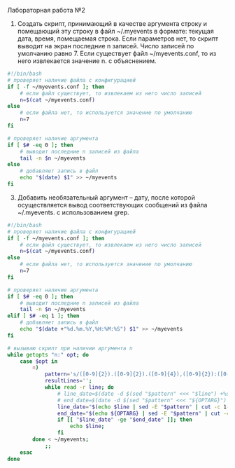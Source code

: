 Лабораторная работа №2

1. Создать скрипт, принимающий в качестве аргумента строку и помещающий эту строку в файл ~/.myevents в формате: текущая дата, время, помещаемая строка. Если параметров нет, то скрипт выводит на экран последние n записей. Число записей по умолчанию равно 7. Если существует файл ~/myevents.conf, то из него извлекается значение n. с объяснением.
```bash
#!/bin/bash
# проверяет наличие файла с конфигурацией
if [ -f ~/myevents.conf ]; then
	# если файл существует, то извлекаем из него число записей
	n=$(cat ~/myevents.conf)
else
	# если файла нет, то используется значение по умолчанию
	n=7
fi

# проверяет наличие аргумента
if [ $# -eq 0 ]; then
	# выводит последние n записей из файла
	tail -n $n ~/myevents
else
	# добавляет запись в файл
	echo "$(date) $1" >> ~/myevents
fi
```

3. Добавить необязательный аргумент – дату, после которой осуществляется вывод соответствующих сообщений из файла ~/.myevents. с использованием grep.
```bash
#!/bin/bash
# проверяет наличие файла с конфигурацией
if [ -f ~/myevents.conf ]; then
	# если файл существует, то извлекаем из него число записей
	n=$(cat ~/myevents.conf)
else
	# если файла нет, то используется значение по умолчанию
	n=7
fi

# проверяет наличие аргумента
if [ $# -eq 0 ]; then
	# выводит последние n записей из файла
	tail -n $n ~/myevents
elif [ $# -eq 1 ]; then
	# добавляет запись в файл
	echo "$(date +"%d.%m.%Y,%H:%M:%S") $1" >> ~/myevents
fi

# вызываю скрипт при наличии аргумента n
while getopts "n:" opt; do
	case $opt in
		n)	
			pattern='s/([0-9]{2}).([0-9]{2}).([0-9]{4}),([0-9]{2}):([0-9]{2}):([0-9]{2})/\3\2\1\4\5\6/';
			resultLines='';
			while read -r line; do
				# line_date=$(date -d $(sed "$pattern" <<< "$line") +%s);
				# end_date=$(date -d $(sed "$pattern" <<< "${OPTARG}") +%s);
				line_date="$(echo $line | sed -E "$pattern" | cut -c 1-14)";
				end_date="$(echo ${OPTARG} | sed -E "$pattern" | cut -c 1-14)";
				if [[ "$line_date" -ge "$end_date" ]]; then	
					echo $line;
				fi
		done < ~/myevents;
			;;
	esac
done
```






